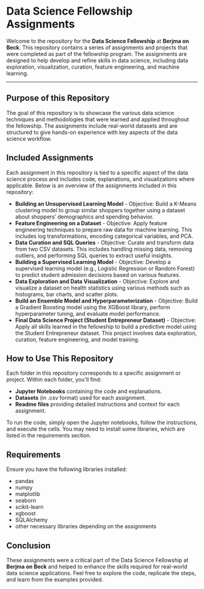 <!DOCTYPE html>
<html lang="en">
<head>
    <meta charset="UTF-8">
    <meta name="viewport" content="width=device-width, initial-scale=1.0">
    <title>Data Science Fellowship Assignments</title>
</head>
<body>

<h1><b>Data Science Fellowship Assignments</b></h1>

<p>Welcome to the repository for the <b>Data Science Fellowship</b> at <b>Berjma on Beck</b>. This repository contains a series of assignments and projects that were completed as part of the fellowship program. The assignments are designed to help develop and refine skills in data science, including data exploration, visualization, curation, feature engineering, and machine learning.</p>

<hr>

<h2><b>Purpose of this Repository</b></h2>
<p>The goal of this repository is to showcase the various data science techniques and methodologies that were learned and applied throughout the fellowship. The assignments include real-world datasets and are structured to give hands-on experience with key aspects of the data science workflow.</p>

<h2><b>Included Assignments</b></h2>
<p>Each assignment in this repository is tied to a specific aspect of the data science process and includes code, explanations, and visualizations where applicable. Below is an overview of the assignments included in this repository:</p>

<ul>
    <li><b>Building an Unsupervised Learning Model</b> - Objective: Build a K-Means clustering model to group similar shoppers together using a dataset about shoppers’ demographics and spending behavior.</li>
    <li><b>Feature Engineering on a Dataset</b> - Objective: Apply feature engineering techniques to prepare raw data for machine learning. This includes log transformations, encoding categorical variables, and PCA.</li>
    <li><b>Data Curation and SQL Queries</b> - Objective: Curate and transform data from two CSV datasets. This includes handling missing data, removing outliers, and performing SQL queries to extract useful insights.</li>
    <li><b>Building a Supervised Learning Model</b> - Objective: Develop a supervised learning model (e.g., Logistic Regression or Random Forest) to predict student admission decisions based on various features.</li>
    <li><b>Data Exploration and Data Visualization</b> - Objective: Explore and visualize a dataset on health statistics using various methods such as histograms, bar charts, and scatter plots.</li>
    <li><b>Build an Ensemble Model and Hyperparameterization</b> - Objective: Build a Gradient Boosting model using the XGBoost library, perform hyperparameter tuning, and evaluate model performance.</li>
    <li><b>Final Data Science Project (Student Entrepreneur Dataset)</b> - Objective: Apply all skills learned in the fellowship to build a predictive model using the Student Entrepreneur dataset. This project involves data exploration, curation, feature engineering, and model training.</li>
</ul>

<h2><b>How to Use This Repository</b></h2>
<p>Each folder in this repository corresponds to a specific assignment or project. Within each folder, you'll find:</p>

<ul>
    <li><b>Jupyter Notebooks</b> containing the code and explanations.</li>
    <li><b>Datasets</b> (in .csv format) used for each assignment.</li>
    <li><b>Readme files</b> providing detailed instructions and context for each assignment.</li>
</ul>

<p>To run the code, simply open the Jupyter notebooks, follow the instructions, and execute the cells. You may need to install some libraries, which are listed in the requirements section.</p>

<h2><b>Requirements</b></h2>
<p>Ensure you have the following libraries installed:</p>
<ul>
    <li>pandas</li>
    <li>numpy</li>
    <li>matplotlib</li>
    <li>seaborn</li>
    <li>scikit-learn</li>
    <li>xgboost</li>
    <li>SQLAlchemy</li>
    <li>other necessary libraries depending on the assignments</li>
</ul>

<h2><b>Conclusion</b></h2>
<p>These assignments were a critical part of the Data Science Fellowship at <b>Berjma on Beck</b> and helped to enhance the skills required for real-world data science applications. Feel free to explore the code, replicate the steps, and learn from the examples provided.</p>

</body>
</html>
